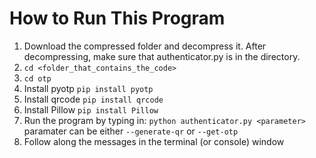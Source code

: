 # How to Run This Program

1) Download the compressed folder and decompress it. After decompressing, make sure that authenticator.py is in the directory.
2) `cd <folder_that_contains_the_code>`
3) `cd otp`
4) Install pyotp `pip install pyotp`
5) Install qrcode `pip install qrcode`
6) Install Pillow `pip install Pillow`
7) Run the program by typing in: `python authenticator.py <parameter>` paramater can be either `--generate-qr` or `--get-otp`
8) Follow along the messages in the terminal (or console) window